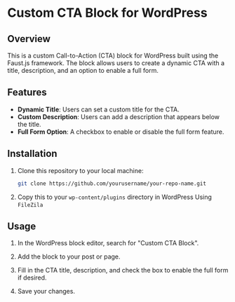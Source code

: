 # Custom CTA Block for WordPress

## Overview

This is a custom Call-to-Action (CTA) block for WordPress built using the Faust.js framework. The block allows users to create a dynamic CTA with a title, description, and an option to enable a full form.

## Features

- **Dynamic Title**: Users can set a custom title for the CTA.
- **Custom Description**: Users can add a description that appears below the title.
- **Full Form Option**: A checkbox to enable or disable the full form feature.

## Installation

1. Clone this repository to your local machine:
   ```bash
   git clone https://github.com/yourusername/your-repo-name.git

2. Copy this to your `wp-content/plugins` directory in WordPress Using `FileZila`

## Usage

1. In the WordPress block editor, search for "Custom CTA Block".

2. Add the block to your post or page.

3. Fill in the CTA title, description, and check the box to enable the full form if desired.

4. Save your changes.